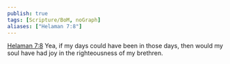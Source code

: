 ```yaml
---
publish: true
tags: [Scripture/BoM, noGraph]
aliases: ["Helaman 7:8"]
---
```

[Helaman 7:8](https://churchofjesuschrist.org/study/scriptures/bofm/hel/7?lang=eng&id=p8#p8) Yea, if my days could have been in those days, then would my soul have had joy in the righteousness of my brethren.
